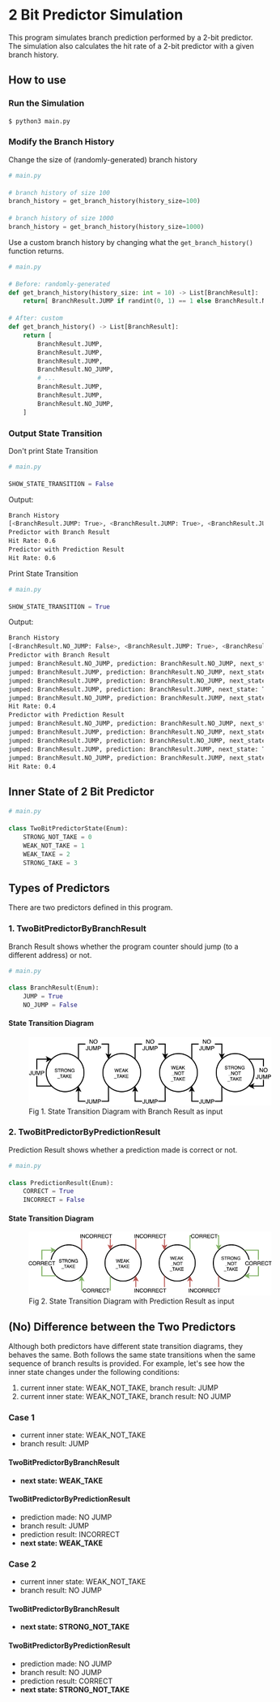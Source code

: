 # 2 Bit Predictor Simulation
This program simulates branch prediction performed by a 2-bit predictor.
The simulation also calculates the hit rate of a 2-bit predictor with a given branch history.

## How to use
### Run the Simulation
```sh
$ python3 main.py
```

### Modify the Branch History
Change the size of (randomly-generated) branch history
```py
# main.py

# branch history of size 100
branch_history = get_branch_history(history_size=100)

# branch history of size 1000
branch_history = get_branch_history(history_size=1000)
```

Use a custom branch history by changing what the `get_branch_history()` function returns.
```py
# main.py

# Before: randomly-generated
def get_branch_history(history_size: int = 10) -> List[BranchResult]:
    return[ BranchResult.JUMP if randint(0, 1) == 1 else BranchResult.NO_JUMP for _ in range(history_size) ]

# After: custom
def get_branch_history() -> List[BranchResult]:
    return [
        BranchResult.JUMP,
        BranchResult.JUMP,
        BranchResult.JUMP,
        BranchResult.NO_JUMP,
        # ...
        BranchResult.JUMP,
        BranchResult.JUMP,
        BranchResult.NO_JUMP,
    ]
```

### Output State Transition
Don't print State Transition
```py
# main.py

SHOW_STATE_TRANSITION = False
```
Output:
```sh
Branch History
[<BranchResult.JUMP: True>, <BranchResult.JUMP: True>, <BranchResult.JUMP: True>, <BranchResult.NO_JUMP: False>, <BranchResult.JUMP: True>]
Predictor with Branch Result
Hit Rate: 0.6
Predictor with Prediction Result
Hit Rate: 0.6
```

Print State Transition
```py
# main.py

SHOW_STATE_TRANSITION = True
```
Output:
```sh
Branch History
[<BranchResult.NO_JUMP: False>, <BranchResult.JUMP: True>, <BranchResult.JUMP: True>, <BranchResult.JUMP: True>, <BranchResult.NO_JUMP: False>]
Predictor with Branch Result
jumped: BranchResult.NO_JUMP, prediction: BranchResult.NO_JUMP, next_state: TwoBitPredictorState.STRONG_NOT_TAKE
jumped: BranchResult.JUMP, prediction: BranchResult.NO_JUMP, next_state: TwoBitPredictorState.WEAK_NOT_TAKE
jumped: BranchResult.JUMP, prediction: BranchResult.NO_JUMP, next_state: TwoBitPredictorState.WEAK_TAKE
jumped: BranchResult.JUMP, prediction: BranchResult.JUMP, next_state: TwoBitPredictorState.STRONG_TAKE
jumped: BranchResult.NO_JUMP, prediction: BranchResult.JUMP, next_state: TwoBitPredictorState.WEAK_TAKE
Hit Rate: 0.4
Predictor with Prediction Result
jumped: BranchResult.NO_JUMP, prediction: BranchResult.NO_JUMP, next_state: TwoBitPredictorState.STRONG_NOT_TAKE
jumped: BranchResult.JUMP, prediction: BranchResult.NO_JUMP, next_state: TwoBitPredictorState.WEAK_NOT_TAKE
jumped: BranchResult.JUMP, prediction: BranchResult.NO_JUMP, next_state: TwoBitPredictorState.WEAK_TAKE
jumped: BranchResult.JUMP, prediction: BranchResult.JUMP, next_state: TwoBitPredictorState.STRONG_TAKE
jumped: BranchResult.NO_JUMP, prediction: BranchResult.JUMP, next_state: TwoBitPredictorState.WEAK_TAKE
Hit Rate: 0.4
```

## Inner State of 2 Bit Predictor
```py
# main.py

class TwoBitPredictorState(Enum):
    STRONG_NOT_TAKE = 0
    WEAK_NOT_TAKE = 1
    WEAK_TAKE = 2
    STRONG_TAKE = 3
```

## Types of Predictors
There are two predictors defined in this program.

### 1. TwoBitPredictorByBranchResult
Branch Result shows whether the program counter should jump (to a different address) or not.
```py
# main.py

class BranchResult(Enum):
    JUMP = True
    NO_JUMP = False
```
#### State Transition Diagram
<figure>
    <img src='images/branch_result.png' style='max-width: 50vw; max-height: 25vh;'/>
    <figcaption>Fig 1. State Transition Diagram with Branch Result as input</figcaption>
</figure>

### 2. TwoBitPredictorByPredictionResult
Prediction Result shows whether a prediction made is correct or not.
```py
# main.py

class PredictionResult(Enum):
    CORRECT = True
    INCORRECT = False
```
#### State Transition Diagram
<figure>
    <img src='images/prediction_result.png' style='max-width: 50vw; max-height: 25vh;'/>
    <figcaption>Fig 2. State Transition Diagram with Prediction Result as input</figcaption>
</figure>

## (No) Difference between the Two Predictors
Although both predictors have different state transition diagrams, they behaves the same.
Both follows the same state transitions when the same sequence of branch results is provided.
For example, let's see how the inner state changes under the following conditions:
1. current inner state: WEAK_NOT_TAKE, branch result: JUMP
2. current inner state: WEAK_NOT_TAKE, branch result: NO JUMP

### Case 1
- current inner state: WEAK_NOT_TAKE
- branch result: JUMP

#### TwoBitPredictorByBranchResult
- **next state: WEAK_TAKE**

#### TwoBitPredictorByPredictionResult
- prediction made: NO JUMP
- branch result: JUMP
- prediction result: INCORRECT
- **next state: WEAK_TAKE**

### Case 2
- current inner state: WEAK_NOT_TAKE
- branch result: NO JUMP

#### TwoBitPredictorByBranchResult
- **next state: STRONG_NOT_TAKE**

#### TwoBitPredictorByPredictionResult
- prediction made: NO JUMP
- branch result: NO JUMP
- prediction result: CORRECT
- **next state: STRONG_NOT_TAKE**
